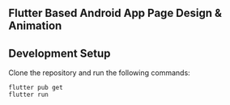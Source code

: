 ## Flutter Based Android App Page Design & Animation

## Development Setup
Clone the repository and run the following commands:
```
flutter pub get
flutter run
```



